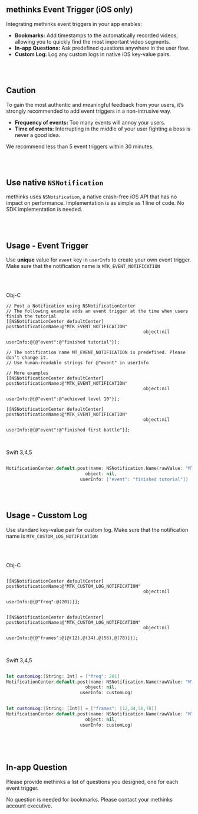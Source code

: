 ## methinks Event Trigger (iOS only)
Integrating methinks event triggers in your app enables:

- **Bookmarks:** Add timestamps to the automatically recorded videos, allowing you to quickly find the most important video segments.
- **In-app Questions:** Ask predefined questions anywhere in the user flow.
- **Custom Log:** Log any custom logs in native iOS key-value pairs.

<br>
<br>

## Caution
To gain the most authentic and meaningful feedback from your users, it’s strongly recommended to add event triggers in a non-intrusive way.

- **Frequency of events:** Too many events will annoy your users.
- **Time of events:** Interrupting in the middle of your user fighting a boss is never a good idea.

We recommend less than 5 event triggers within 30 minutes.

<br>
<br>

## Use native `NSNotification`
methinks uses `NSNotification`, a native crash-free iOS API that has no impact on performance. Implementation is as simple as 1 line of code. No SDK implementation is needed.

<br>
<br>

## Usage - Event Trigger
Use **unique** value for `event` key in `userInfo` to create your own event trigger. Make sure that the notification name is `MTK_EVENT_NOTIFICATION`  

<br>
<br>

Obj-C


```objc
// Post a Notification using NSNotificationCenter
// The following example adds an event trigger at the time when users finish the tutorial
[[NSNotificationCenter defaultCenter] postNotificationName:@"MTK_EVENT_NOTIFICATION" 
                                                    object:nil
                                                  userInfo:@{@"event":@"finished tutorial"}];

// The notification name MT_EVENT_NOTIFICATION is predefined. Please don’t change it.
// Use human-readable strings for @"event" in userInfo

// More examples
[[NSNotificationCenter defaultCenter] postNotificationName:@"MTK_EVENT_NOTIFICATION" 
                                                    object:nil 
                                                  userInfo:@{@"event":@"achieved level 10"}];

[[NSNotificationCenter defaultCenter] postNotificationName:@"MTK_EVENT_NOTIFICATION"
                                                    object:nil 
                                                  userInfo:@{@"event":@"finished first battle"}];

```

<br>

Swift 3,4,5


```swift

NotificationCenter.default.post(name: NSNotification.Name(rawValue: "MTK_EVENT_NOTIFICATION"),
                              object: nil,
                            userInfo: ["event": "finished tutorial"]) 

```

<br>
<br>


## Usage - Cusstom Log
Use standard key-value pair for custom log. Make sure that the notification name is `MTK_CUSTOM_LOG_NOTIFICATION`

<br>
<br>

Obj-C


```objc

[[NSNotificationCenter defaultCenter] postNotificationName:@"MTK_CUSTOM_LOG_NOTIFICATION" 
                                                    object:nil
                                                  userInfo:@{@"freq":@(201)}];


[[NSNotificationCenter defaultCenter] postNotificationName:@"MTK_CUSTOM_LOG_NOTIFICATION" 
                                                    object:nil
                                                  userInfo:@{@"frames":@[@(12),@(34),@(56),@(78)]}];

```

<br>

Swift 3,4,5

```swift

let customLog:[String: Int] = ["freq": 201]
NotificationCenter.default.post(name: NSNotification.Name(rawValue: "MTK_CUSTOM_LOG_NOTIFICATION"),
                              object: nil,
                            userInfo: customLog) 


let customLog:[String: [Int]] = ["frames": [12,34,56,78]]
NotificationCenter.default.post(name: NSNotification.Name(rawValue: "MTK_CUSTOM_LOG_NOTIFICATION"),
                              object: nil,
                            userInfo: customLog) 


```

<br>
<br>
<br>

## In-app Question
Please provide methinks a list of questions you designed, one for each event trigger.

No question is needed for bookmarks. Please contact your methinks account executive.

